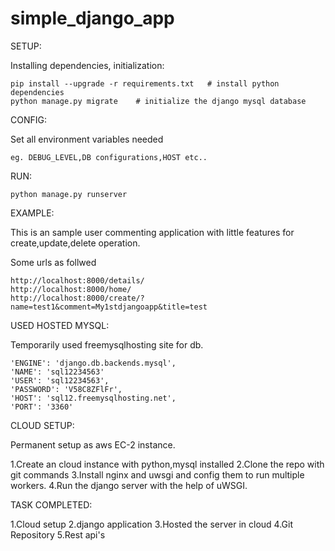 # simple_django_app

SETUP:

Installing dependencies, initialization:
```
pip install --upgrade -r requirements.txt   # install python dependencies 
python manage.py migrate    # initialize the django mysql database
```
CONFIG:

Set all environment variables needed
```
eg. DEBUG_LEVEL,DB configurations,HOST etc..
```

RUN:

```
python manage.py runserver
```

EXAMPLE:

This is an sample user commenting application with little features for create,update,delete operation.

Some urls as follwed
```
http://localhost:8000/details/
http://localhost:8000/home/
http://localhost:8000/create/?name=test1&comment=My1stdjangoapp&title=test
``` 

USED HOSTED MYSQL:

Temporarily used freemysqlhosting site for db.
```
'ENGINE': 'django.db.backends.mysql',
'NAME': 'sql12234563'
'USER': 'sql12234563',
'PASSWORD': 'V58C8ZFlFr',
'HOST': 'sql12.freemysqlhosting.net',
'PORT': '3360'
```

CLOUD SETUP:

Permanent setup as aws EC-2 instance.

1.Create an cloud instance with python,mysql installed
2.Clone the repo with git commands
3.Install nginx and uwsgi and config them to run multiple workers.
4.Run the django server with the help of uWSGI.

TASK COMPLETED:

1.Cloud setup
2.django application
3.Hosted the server in cloud
4.Git Repository
5.Rest api's

